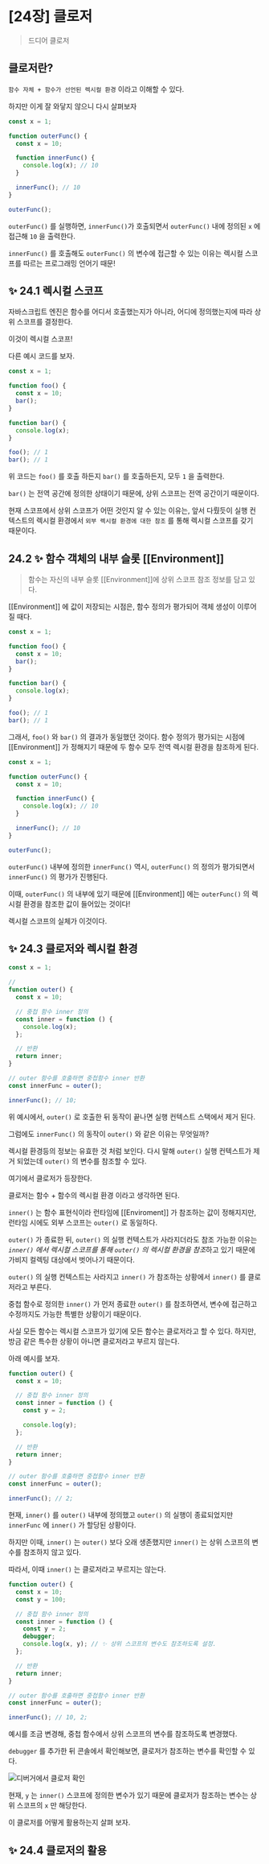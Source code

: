 # [24장] 클로저

> 드디어 클로저

## 클로저란?

`함수 자체 + 함수가 선언된 렉시컬 환경` 이라고 이해할 수 있다.

하지만 이게 잘 와닿지 않으니 다시 살펴보자

```javascript
const x = 1;

function outerFunc() {
  const x = 10;

  function innerFunc() {
    console.log(x); // 10
  }

  innerFunc(); // 10
}

outerFunc();
```

`outerFunc()` 를 실행하면, `innerFunc()`가 호출되면서 `outerFunc()` 내에 정의된 `x` 에 접근해 `10` 을 출력한다.

`innerFunc()` 를 호출해도 `outerFunc()` 의 변수에 접근할 수 있는 이유는 렉시컬 스코프를 따르는 프로그래밍 언어기 때문!

## ✨ 24.1 렉시컬 스코프

자바스크립트 엔진은 함수를 어디서 호출했는지가 아니라, 어디에 정의했는지에 따라 상위 스코프를 결정한다.

이것이 렉시컬 스코프!

다른 예시 코드를 보자.

```javascript
const x = 1;

function foo() {
  const x = 10;
  bar();
}

function bar() {
  console.log(x);
}

foo(); // 1
bar(); // 1
```

위 코드는 `foo()` 를 호출 하든지 `bar()` 를 호출하든지, 모두 `1` 을 출력한다.

`bar()` 는 전역 공간에 정의한 상태이기 때문에, 상위 스코프는 전역 공간이기 때문이다.

현재 스코프에서 상위 스코프가 어떤 것인지 알 수 있는 이유는, 앞서 다뤘듯이 실행 컨텍스트의 렉시컬 환경에서 `외부 렉시컬 환경에 대한 참조` 를 통해 렉시컬 스코프를 갖기 때문이다.

## 24.2 ✨ 함수 객체의 내부 슬롯 [[Environment]]

> 함수는 자신의 내부 슬롯 [[Environment]]에 상위 스코프 참조 정보를 담고 있다.

[[Environment]] 에 값이 저장되는 시점은, 함수 정의가 평가되어 객체 생성이 이루어질 때다.

```javascript
const x = 1;

function foo() {
  const x = 10;
  bar();
}

function bar() {
  console.log(x);
}

foo(); // 1
bar(); // 1
```

그래서, `foo()` 와 `bar()` 의 결과가 동일했던 것이다.
함수 정의가 평가되는 시점에 [[Environment]] 가 정해지기 때문에 두 함수 모두 전역 렉시컬 환경을 참조하게 된다.

```javascript
const x = 1;

function outerFunc() {
  const x = 10;

  function innerFunc() {
    console.log(x); // 10
  }

  innerFunc(); // 10
}

outerFunc();
```

`outerFunc()` 내부에 정의한 `innerFunc()` 역시,
`outerFunc()` 의 정의가 평가되면서 `innerFunc()` 의 평가가 진행된다.

이때, `outerFunc()` 의 내부에 있기 때문에 [[Environment]] 에는 `outerFunc()` 의 렉시컬 환경을 참조한 값이 들어있는 것이다!

렉시컬 스코프의 실체가 이것이다.

## ✨ 24.3 클로저와 렉시컬 환경

```javascript
const x = 1;

//
function outer() {
  const x = 10;

  // 중첩 함수 inner 정의
  const inner = function () {
    console.log(x);
  };

  // 반환
  return inner;
}

// outer 함수를 호출하면 중첩함수 inner 반환
const innerFunc = outer();

innerFunc(); // 10;
```

위 예시에서, `outer()` 로 호출한 뒤 동작이 끝나면 실행 컨텍스트 스택에서 제거 된다.

그럼에도 `innerFunc()` 의 동작이 `outer()` 와 같은 이유는 무엇일까?

렉시컬 환경등의 정보는 유효한 것 처럼 보인다.
다시 말해 `outer()` 실행 컨텍스트가 제거 되었는데 `outer()` 의 변수를 참조할 수 있다.

여기에서 클로저가 등장한다.

클로저는 함수 + 함수의 렉시컬 환경 이라고 생각하면 된다.

`inner()` 는 함수 표현식이라 런타임에 [[Enviroment]] 가 참조하는 값이 정해지지만,
런타임 시에도 외부 스코프는 `outer()` 로 동일하다.

`outer()` 가 종료한 뒤, `outer()` 의 실행 컨텍스트가 사라지더라도 참조 가능한 이유는 *`inner()` 에서 렉시컬 스코프를 통해 `outer()` 의 렉시컬 환경을 참조*하고 있기 때문에 가비지 컬렉팅 대상에서 벗어나기 때문이다.

`outer()` 의 실행 컨텍스트는 사라지고 `inner()` 가 참조하는 상황에서 `inner()` 를 클로저라고 부른다.

중첩 함수로 정의한 `inner()` 가 먼저 종료한 `outer()` 를 참조하면서, 변수에 접근하고 수정까지도 가능한 특별한 상황이기 때문이다.

사실 모든 함수는 렉시컬 스코프가 있기에 모든 함수는 클로저라고 할 수 있다.
하지만, 방금 같은 특수한 상황이 아니면 클로저라고 부르지 않는다.

아래 예시를 보자.

```javascript
function outer() {
  const x = 10;

  // 중첩 함수 inner 정의
  const inner = function () {
    const y = 2;

    console.log(y);
  };

  // 반환
  return inner;
}

// outer 함수를 호출하면 중첩함수 inner 반환
const innerFunc = outer();

innerFunc(); // 2;
```

현재, `inner()` 를 `outer()` 내부에 정의했고 `outer()` 의 실행이 종료되었지만
`innerFunc` 에 `inner()` 가 할당된 상황이다.

하지만 이때, `inner()` 는 `outer()` 보다 오래 생존했지만 `inner()` 는 상위 스코프의 변수를 참조하지 않고 있다.

따라서, 이때 `inner()` 는 클로저라고 부르지는 않는다.

```javascript
function outer() {
  const x = 10;
  const y = 100;

  // 중첩 함수 inner 정의
  const inner = function () {
    const y = 2;
    debugger;
    console.log(x, y); // ✨ 상위 스코프의 변수도 참조하도록 설정.
  };

  // 반환
  return inner;
}

// outer 함수를 호출하면 중첩함수 inner 반환
const innerFunc = outer();

innerFunc(); // 10, 2;
```

예시를 조금 변경해, 중첩 함수에서 상위 스코프의 변수를 참조하도록 변경했다.

`debugger` 를 추가한 뒤 콘솔에서 확인해보면, 클로저가 참조하는 변수를 확인할 수 있다.

![디버거에서 클로저 확인](./img/closure_debugger.png)

현재, `y` 는 `inner()` 스코프에 정의한 변수가 있기 때문에
클로저가 참조하는 변수는 상위 스코프의 `x` 만 해당한다.

이 클로저를 어떻게 활용하는지 살펴 보자.

## ✨ 24.4 클로저의 활용
